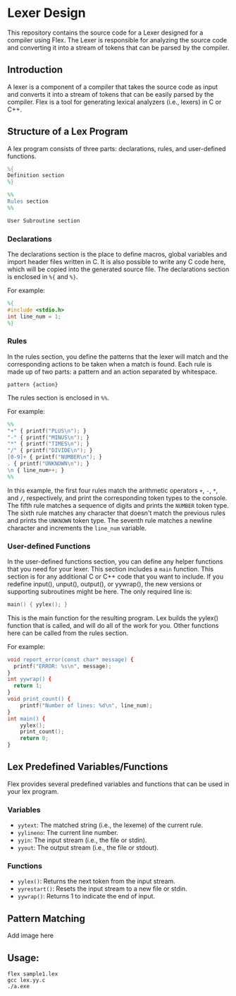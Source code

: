 # Lexer Design
This repository contains the source code for a Lexer designed for a compiler using Flex. The Lexer is responsible for analyzing the source code and converting it into a stream of tokens that can be parsed by the compiler.

## Introduction
A lexer is a component of a compiler that takes the source code as input and converts it into a stream of tokens that can be easily parsed by the compiler. Flex is a tool for generating lexical analyzers (i.e., lexers) in C or C++.

## Structure of a Lex Program

A lex program consists of three parts: declarations, rules, and user-defined functions.
```Lex
%{
Definition section
%}

%%
Rules section
%%

User Subroutine section 
```

### Declarations

The declarations section is the place to define macros, global variables and import header files written in C. It is also possible to write any C code here, which will be copied into the generated source file. The declarations section is enclosed in `%{` and `%}`.

For example:
```Lex
%{
#include <stdio.h>
int line_num = 1;
%}
```

### Rules
In the rules section, you define the patterns that the lexer will match and the corresponding actions to be taken when a match is found. Each rule is made up of two parts: a pattern and an action separated by whitespace.
```
pattern {action}
```
The rules section is enclosed in `%%`.

For example:
``` Lex
%%
"+" { printf("PLUS\n"); }
"-" { printf("MINUS\n"); }
"*" { printf("TIMES\n"); }
"/" { printf("DIVIDE\n"); }
[0-9]+ { printf("NUMBER\n"); }
. { printf("UNKNOWN\n"); }
\n { line_num++; }
%%
```

In this example, the first four rules match the arithmetic operators `+`, `-`, `*`, and `/`, respectively, and print the corresponding token types to the console. The fifth rule matches a sequence of digits and prints the `NUMBER` token type. The sixth rule matches any character that doesn't match the previous rules and prints the `UNKNOWN` token type. The seventh rule matches a newline character and increments the `line_num` variable. 

### User-defined Functions

In the user-defined functions section, you can define any helper functions that you need for your lexer. This section includes a `main` function. This section is for any additional C or C++ code that you want to include. If you redefine input(), unput(), output(), or yywrap(), the new versions or supporting subroutines might be here. The only required line is:
```C
main() { yylex(); }
```
This is the main function for the resulting program. Lex builds the yylex() function that is called, and will do all of the work for you. Other functions here can be called from the rules section.

For example:
```lex
void report_error(const char* message) {
  printf("ERROR: %s\n", message);
}
int yywrap() {
  return 1;
}
void print_count() {
    printf("Number of lines: %d\n", line_num);
}
int main() {
    yylex();
    print_count();
    return 0;
}
```


## Lex Predefined Variables/Functions

Flex provides several predefined variables and functions that can be used in your lex program.

### Variables

- `yytext`: The matched string (i.e., the lexeme) of the current rule.
- `yylineno`: The current line number.
- `yyin`: The input stream (i.e., the file or stdin).
- `yyout`: The output stream (i.e., the file or stdout).

### Functions

- `yylex()`: Returns the next token from the input stream.
- `yyrestart()`: Resets the input stream to a new file or stdin.
- `yywrap()`: Returns 1 to indicate the end of input.

## Pattern Matching

Add image here


 ## Usage: 
 ```
 flex sample1.lex
 gcc lex.yy.c
 ./a.exe
 ```
 
 
